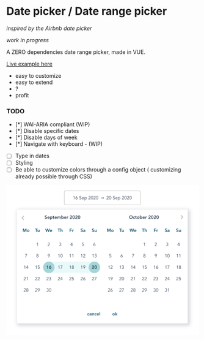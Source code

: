 # Date picker / Date range picker
_inspired by the Airbnb date picker_

_work in progress_

A ZERO dependencies date range picker, made in VUE.


[Live example here](https://irosgrim.github.io/date-picker/dist/ "Vue date picker")

- easy to customize
- easy to extend
- ?
- profit


### TODO

- [*] WAI-ARIA compliant (WIP)
- [*] Disable specific dates
- [*] Disable days of week
- [*] Navigate with keyboard - (WIP)
- [ ] Type in dates
- [ ] Styling
- [ ] Be able to customize colors through a config object ( customizing already possible through CSS)

![Date range picker ](date-picker.png)